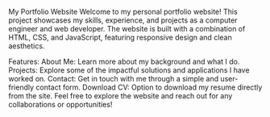 My Portfolio Website
Welcome to my personal portfolio website! This project showcases my skills, experience, and projects as a computer engineer and web developer. The website is built with a combination of HTML, CSS, and JavaScript, featuring responsive design and clean aesthetics.

Features:
About Me: Learn more about my background and what I do.
Projects: Explore some of the impactful solutions and applications I have worked on.
Contact: Get in touch with me through a simple and user-friendly contact form.
Download CV: Option to download my resume directly from the site.
Feel free to explore the website and reach out for any collaborations or opportunities!


